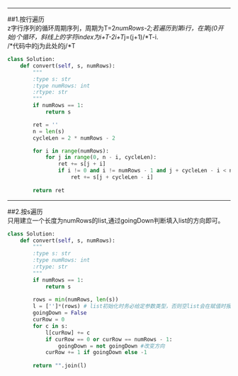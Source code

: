 -----------------------------------------------------
##1.按行遍历  
z字行序列的循环周期序列，周期为T=2*numRows-2;若遍历到第i行，在第j(0开始)个循环，斜线上的字符index为i+T-2i+T*j=(j+1)/*T-i.  
/*代码中的j为此处的j/*T
```py
class Solution:
    def convert(self, s, numRows):
        """
        :type s: str
        :type numRows: int
        :rtype: str
        """
        if numRows == 1:
            return s

        ret = ''
        n = len(s)
        cycleLen = 2 * numRows - 2

        for i in range(numRows):
            for j in range(0, n - i, cycleLen):
                ret += s[j + i]
                if i != 0 and i != numRows - 1 and j + cycleLen - i < n: #第一行和最后一行无斜线字符
                    ret += s[j + cycleLen - i]
            
        return ret
```

-----------------------------------------------------
##2.按s遍历  
只用建立一个长度为numRows的list,通过goingDown判断填入list的方向即可。
```py
class Solution:
    def convert(self, s, numRows):
        """
        :type s: str
        :type numRows: int
        :rtype: str
        """
        if numRows == 1:
            return s
        
        rows = min(numRows, len(s))
        l = ['']*(rows) # list初始化时务必给定参数类型，否则空list会在赋值时报错
        goingDown = False
        curRow = 0
        for c in s:
            l[curRow] += c
            if curRow == 0 or curRow == numRows - 1:
                goingDown = not goingDown #改变方向
            curRow += 1 if goingDown else -1
            
        return "".join(l)
```
